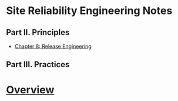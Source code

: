 # Site Reliability Engineering Notes
## Part II. Principles
* [Chapter 8: Release Engineering](chapters/8-release-engineering.md)
## Part III. Practices
# [Overview](part-3/README.md)